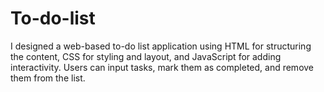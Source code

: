# To-do-list
I designed a web-based to-do list application using HTML for structuring the content, CSS for styling and layout, and JavaScript for adding interactivity. Users can input tasks, mark them as completed, and remove them from the list. 
